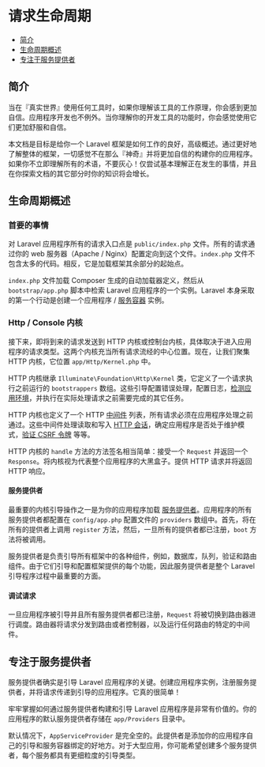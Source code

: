 # 请求生命周期

* [简介](#jian-jie)
* [生命周期概述](#sheng-ming-zhou-qi-gai-shu)
* [专注于服务提供者](#zhuan-zhu-yu-fu-wu-ti-gong-zhe)

## 简介

当在『真实世界』使用任何工具时，如果你理解该工具的工作原理，你会感到更加自信。应用程序开发也不例外。当你理解你的开发工具的功能时，你会感觉使用它们更加舒服和自信。

本文档是目标是给你一个 Laravel 框架是如何工作的良好，高级概述。通过更好地了解整体的框架，一切感觉不在那么『神奇』并将更加自信的构建你的应用程序。如果你不立即理解所有的术语，不要灰心！仅尝试基本理解正在发生的事情，并且在你探索文档的其它部分时你的知识将会增长。

## 生命周期概述

### 首要的事情

对 Laravel 应用程序所有的请求入口点是 `public/index.php` 文件。所有的请求通过你的 web 服务器（Apache / Nginx）配置定向到这个文件。`index.php` 文件不包含太多的代码。相反，它是加载框架其余部分的起始点。

`index.php` 文件加载 Composer 生成的自动加载器定义，然后从 `bootstrap/app.php` 脚本中检索 Laravel 应用程序的一个实例。Laravel 本身采取的第一个行动是创建一个应用程序 / [服务容器](https://laravel.com/docs/5.8/container) 实例。

### Http / Console 内核

接下来，即将到来的请求发送到 HTTP 内核或控制台内核，具体取决于进入应用程序的请求类型。这两个内核充当所有请求流经的中心位置。现在，让我们聚集 HTTP 内核，它位置 `app/Http/Kernel.php` 中。

HTTP 内核继承 `Illuminate\Foundation\Http\Kernel` 类，它定义了一个请求执行之前运行的 `bootstrappers` 数组。这些引导配置错误处理，配置日志，[检测应用环境](https://laravel.com/docs/5.8/configuration#environment-configuration)，并执行在实际处理请求之前需要完成的其它任务。

HTTP 内核也定义了一个 HTTP [中间件](https://laravel.com/docs/5.8/middleware) 列表，所有请求必须在应用程序处理之前通过。这些中间件处理读取和写入 [HTTP 会话](https://laravel.com/docs/5.8/session)，确定应用程序是否处于维护模式，[验证 CSRF 令牌](https://laravel.com/docs/5.8/csrf) 等等。

HTTP 内核的 `handle` 方法的方法签名相当简单：接受一个 `Request` 并返回一个 `Response`。将内核视为代表整个应用程序的大黑盒子。提供 HTTP 请求并将返回 HTTP 响应。

#### 服务提供者

最重要的内核引导操作之一是为你的应用程序加载 [服务提供者](https://laravel.com/docs/5.8/providers)。应用程序的所有服务提供者都配置在 `config/app.php` 配置文件的 `providers` 数组中。首先，将在所有的提供者上调用 `register` 方法，然后，一旦所有的提供者都已注册，`boot` 方法将被调用。

服务提供者是负责引导所有框架中的各种组件，例如，数据库，队列，验证和路由组件。由于它们引导和配置框架提供的每个功能，因此服务提供者是整个 Laravel 引导程序过程中最重要的方面。

#### 调试请求

一旦应用程序被引导并且所有服务提供者都已注册，`Request` 将被切换到路由器进行调度。路由器将请求分发到路由或者控制器，以及运行任何路由的特定的中间件。

## 专注于服务提供者

服务提供者确实是引导 Laravel 应用程序的关键。创建应用程序实例，注册服务提供者，并将请求传递到引导的应用程序。它真的很简单！

牢牢掌握如何通过服务提供者构建和引导 Laravel 应用程序是非常有价值的。你的应用程序的默认服务提供者存储在 `app/Providers` 目录中。

默认情况下，`AppServiceProvider` 是完全空的。此提供者是添加你的应用程序自己的引导和服务容器绑定的好地方。对于大型应用，你可能希望创建多个服务提供者，每个服务都具有更细粒度的引导类型。
